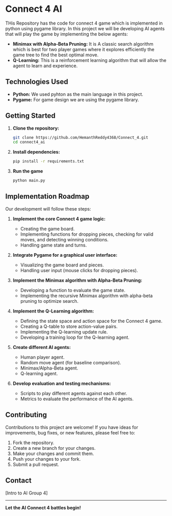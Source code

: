 # Connect 4 AI

THis Repository has the code for connect 4 game which is implemented in python using pygame library. In this project we will be developing AI agents that will play the game by implementing the below agents:

* **Minimax with Alpha-Beta Pruning:** It is A classic search algorithm which is best for two player games where it explores efficiently the game tree to find the best optimal move.
* **Q-Learning:** This is a reinforcement learning algorithm that will allow the agent to learn and experience.

## Technologies Used

* **Python:** We used pyhton as the main language in this project.
* **Pygame:**  For game design we are using the pygame library.

## Getting Started

1.  **Clone the repository:**
    ```bash
    git clone https://github.com/HemanthReddy4368/Connect_4.git
    cd connect4_ai
    ```

2.  **Install dependencies:**
    ```bash
    pip install -r requirements.txt
    ```

3.  **Run the game**
    ```bash
    python main.py
    ```

## Implementation Roadmap

Our development will follow these steps:

1.  **Implement the core Connect 4 game logic:**
    * Creating the game board.
    * Implementing functions for dropping pieces, checking for valid moves, and detecting winning conditions.
    * Handling game state and turns.

2.  **Integrate Pygame for a graphical user interface:**
    * Visualizing the game board and pieces.
    * Handling user input (mouse clicks for dropping pieces).

3.  **Implement the Minimax algorithm with Alpha-Beta Pruning:**
    * Developing a function to evaluate the game state.
    * Implementing the recursive Minimax algorithm with alpha-beta pruning to optimize search.

4.  **Implement the Q-Learning algorithm:**
    * Defining the state space and action space for the Connect 4 game.
    * Creating a Q-table to store action-value pairs.
    * Implementing the Q-learning update rule.
    * Developing a training loop for the Q-learning agent.

5.  **Create different AI agents:**
    * Human player agent.
    * Random move agent (for baseline comparison).
    * Minimax/Alpha-Beta agent.
    * Q-learning agent.

6.  **Develop evaluation and testing mechanisms:**
    * Scripts to play different agents against each other.
    * Metrics to evaluate the performance of the AI agents.

## Contributing

Contributions to this project are welcome! If you have ideas for improvements, bug fixes, or new features, please feel free to:

1.  Fork the repository.
2.  Create a new branch for your changes.
3.  Make your changes and commit them.
4.  Push your changes to your fork.
5.  Submit a pull request.

## Contact

[Intro to AI Group 4]

---

**Let the AI Connect 4 battles begin!**
